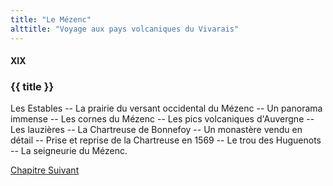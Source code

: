 ```yaml
---
title: "Le Mézenc"
alttitle: "Voyage aux pays volcaniques du Vivarais"
---
```


#### XIX

### {{ title }}

<div id="tltr">

Les Estables -- La prairie du versant occidental du Mézenc -- Un panorama
immense -- Les cornes du Mézenc -- Les pics volcaniques d'Auvergne -- Les
lauzières -- La Chartreuse de Bonnefoy -- Un monastère vendu en détail -- Prise
et reprise de la Chartreuse en 1569 -- Le trou des Huguenots -- La seigneurie du
Mézenc.

</div>

<div id="next">

[Chapitre Suivant](20.html)

</div>
